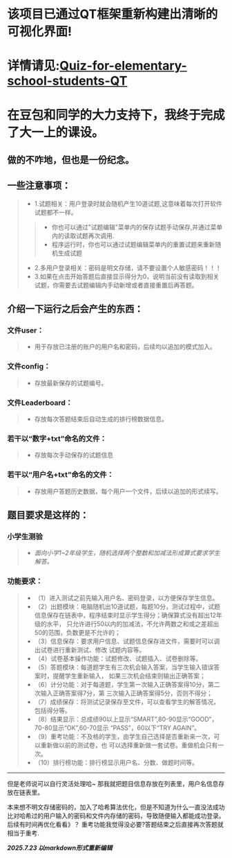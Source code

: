 # 该项目已通过QT框架重新构建出清晰的可视化界面! 
# 详情请见:[Quiz-for-elementary-school-students-QT](https://github.com/Junpgle/Quiz-for-elementary-school-students-QT/tree/master)
# 
# 在豆包和同学的大力支持下，我终于完成了大一上的课设。
## 做的不咋地，但也是一份纪念。

## 一些注意事项：
>- 1.试题相关：用户登录时就会随机产生10道试题,这意味着每次打开软件试题都不一样。
>>- 你也可以通过"试题编辑"菜单内的保存试题手动保存,并通过菜单内的读取试题再次调用.
>>- 程序运行时，你也可以通过试题编辑菜单内的重置试题来重新随机生成试题
>- 2.多用户登录相关：密码是明文存储，请不要设置个人敏感密码！！！
>- 3.如果在点击开始答题后直接显示得分为0，说明当前没有读取到相关试题，你需要去试题编辑内手动新增或者直接重置后再答题。

## 介绍一下运行之后会产生的东西：
### **文件user：**
>- 用于存放已注册的账户的用户名和密码，后续均以追加的模式加入。
### **文件config：**
>- 存放最新保存的试题编号。
### **文件Leaderboard：**
>- 存放每次答题结束后自动生成的排行榜数据信息。
### **若干以“数字+txt”命名的文件：**
>- 存放每次手动保存的试题信息
### **若干以“用户名+txt”命名的文件：**
>- 存放用户答题历史数据，每个用户一个文件，后续以追加的形式续写。



## 题目要求是这样的：
### 小学生测验
> - *面向小学1~2年级学生，随机选择两个整数和加减法形成算式要求学生解答。* 
### 功能要求： 
> - （1）进入测试之前先输入用户名、密码登录，以方便保存学生信息。 
> - （2）出题模块：电脑随机出10道试题，每题10分，测试过程中，试题信息保存在链表中，程序结束时显示学生得分；确保算式没有超出12年级的水平，
只允许进行50以内的加减法，不允许两数之和或之差超出50的范围，负数更是不允许的； 
> - （3）信息保存：要求用户信息、试题信息保存进文件，需要时可以调出试卷进行重新测试、修改 试题内容等。 
> - （4）试卷基本操作功能：试题修改、试题插入、试卷删除等。 
> - （5）答题模块：每道题学生有三次机会输入答案，当学生输入错误答案时，提醒学生重新输入， 如果三次机会结束则输出正确答案； 
> - （6）计分功能：对于每道题，学生第一次输入正确答案得10分，第二次输入正确答案得7分，第 三次输入正确答案得5分，否则不得分；
> -  （7）成绩保存：将测试记录保存至文件，可以查看学生的解答情况，包括得分等。 
> - （8）结果显示：总成绩90以上显示“SMART”,80-90显示“GOOD”，70-80显示“OK”,60-70显示 “PASS”，60以下“TRY AGAIN”。
> -  （9）重考功能：不及格的学生，由学生自己选择是否重新来一次，可以重新做以前的测试卷，也 可以选择重新做一套试卷。重做机会只有一次。 
> - （10）排行榜功能：排行榜显示用户名、分数、做题时间等。
************************************************************************************************************************
但是老师说可以自行灵活处理哈~
那我就把题目信息存放在列表里，用户名信息存放在链表里。

本来想不明文存储密码的，加入了哈希算法优化，但是不知道为什么一直没法成功比对哈希过的用户输入的密码和文件内存储的密码，导致随便输入都能成功登录。后续有时间再优化看看》？
重考功能我觉得没必要?答题结束之后直接再次答题就相当于重考.

***2025.7.23 以markdown形式重新编辑***
